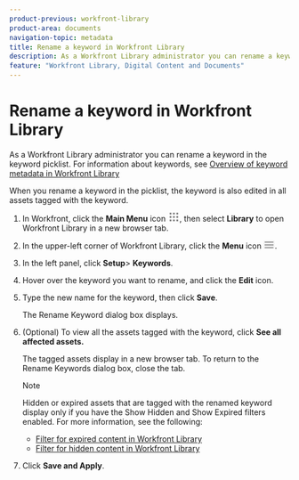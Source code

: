 ```yaml
---
product-previous: workfront-library
product-area: documents
navigation-topic: metadata
title: Rename a keyword in Workfront Library
description: As a Workfront Library administrator you can rename a keyword in the keyword picklist. For information about keywords, see Overview of keyword metadata in Workfront Library
feature: "Workfront Library, Digital Content and Documents"
---
```


# Rename a keyword in Workfront Library

As a Workfront Library administrator you can rename a keyword in the keyword picklist. For information about keywords, see [Overview of keyword metadata in Workfront Library](../../../workfront-library/administration-and-setup/metadata/keyword-metadata-overview.md)

When you rename a keyword in the picklist, the keyword is also edited in all assets tagged with the keyword.

1. In Workfront, click the **Main Menu** icon ![](assets/main-menu-icon.png), then select **Library** to open Workfront Library in a new browser tab.
1. In the upper-left corner of Workfront Library, click the **Menu** icon ![](assets/library-menu-icon.png).
1. In the left panel, click **Setup**> **Keywords**.
1. Hover over the keyword you want to rename, and click the **Edit** icon. 
1. Type the new name for the keyword, then click **Save**.

   The Rename Keyword dialog box displays.

1. (Optional) To view all the assets tagged with the keyword, click **See all affected assets.**

   The tagged assets display in a new browser tab. To return to the Rename Keywords dialog box, close the tab.

   >[!NOTE]
   >
   >Hidden or expired assets that are tagged with the renamed keyword display only if you have the Show Hidden and Show Expired filters enabled. For more information, see the following:
   >
   >   
   >   
   >   * [Filter for expired content in Workfront Library](../../../workfront-library/content-management/filters/filter-for-expired-content.md) 
   >   * [Filter for hidden content in Workfront Library](../../../workfront-library/content-management/filters/filter-hidden-content.md) 
   >   
   >

1. Click **Save and Apply**.


